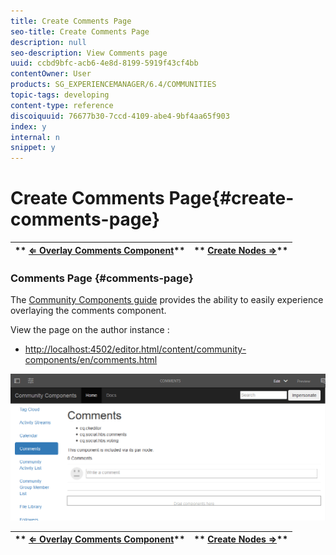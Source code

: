 ```yaml
---
title: Create Comments Page
seo-title: Create Comments Page
description: null
seo-description: View Comments page
uuid: ccbd9bfc-acb6-4e8d-8199-5919f43cf4bb
contentOwner: User
products: SG_EXPERIENCEMANAGER/6.4/COMMUNITIES
topic-tags: developing
content-type: reference
discoiquuid: 76677b30-7ccd-4109-abe4-9bf4aa65f903
index: y
internal: n
snippet: y
---
```


# Create Comments Page{#create-comments-page}

| ** [⇐ Overlay Comments Component](../../communities/using/overlay-comments.md)** |** [Create Nodes ⇒](../../communities/using/overlay-create-nodes.md)** |
|---|---|

### Comments Page {#comments-page}

The [Community Components guide](../../communities/using/components-guide.md) provides the ability to easily experience overlaying the comments component.

View the page on the author instance :

* [http://localhost:4502/editor.html/content/community-components/en/comments.html](http://localhost:4502/editor.html/content/community-components/en/comments.html)

![](assets/chlimage_1-131.png)

| ** [⇐ Overlay Comments Component](../../communities/using/overlay-comments.md)** |** [Create Nodes ⇒](../../communities/using/overlay-create-nodes.md)** |
|---|---|

